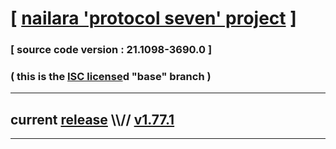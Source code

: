 
# [ [nailara 'protocol seven' project](http://nailara.network/) ]

### [ source code version : 21.1098-3690.0 ]

### ( this is the [ISC license](license)d "base" branch )
---
## current [release](https://github.com/taekiten/nailara/releases) \\\\// [v1.77.1](https://github.com/taekiten/nailara/releases/tag/v1.77.1)
---
